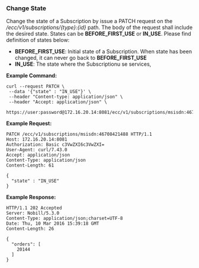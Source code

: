 ### Change State

Change the state of a Subscription by issue a PATCH request on the _/ecc/v1/subscriptions/{type}:{id}_ path. The body of the request shall include the desired state. States can be **BEFORE_FIRST_USE** or **IN_USE**. Please find definition of states below:

- **BEFORE_FIRST_USE**: Initial state of a Subscription. When state has been changed, it can never go back to **BEFORE_FIRST_USE**
- **IN_USE**: The state where the Subscriptionu se services,


__Example Command:__
```
curl --request PATCH \
 --data '{"state" : "IN_USE"}' \
 --header "Content-type: application/json" \
 --header "Accept: application/json" \
 https://user:password@172.16.20.14:8081/ecc/v1/subscriptions/msisdn:46708421488
```

__Example Request:__
```
PATCH /ecc/v1/subscriptions/msisdn:46708421488 HTTP/1.1
Host: 172.16.20.14:8081
Authorization: Basic c3VwZXI6c3VwZXI=
User-Agent: curl/7.43.0
Accept: application/json
Content-Type: application/json
Content-Length: 61

{
  "state" : "IN_USE"
}
```

__Example Response:__
```
HTTP/1.1 202 Accepted
Server: Nobill/5.3.0
Content-Type: application/json;charset=UTF-8
Date: Thu, 10 Mar 2016 15:39:18 GMT
Content-Length: 26

{
  "orders": [
    20144
  ]
}
```
